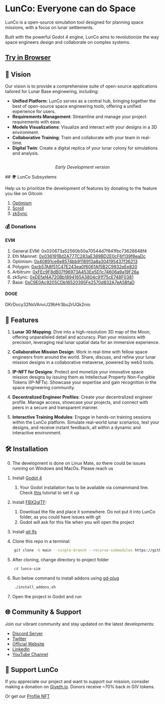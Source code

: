# LunCo: Everyone can do Space

LunCo is a open-source simulation tool designed for planning space missions, with a focus on lunar settlements. 

Built with the powerful Godot 4 engine, LunCo aims to revolutionize the way space engineers design and collaborate on complex systems.

## [Try in Browser](https://alpha.lunco.space)


## 🌌 Vision

Our vision is to provide a comprehensive suite of open-source applications tailored for Lunar Base engineering, including:

- **Unified Platform**: LunCo serves as a central hub, bringing together the best of open-source space engineering tools, offering a unified experience for users.
- **Requirements Management**: Streamline and manage your project requirements with ease.
- **Models Visualizations**: Visualize and interact with your designs in a 3D environment.
- **Collaborative Training**: Train and collaborate with your team in real-time.
- **Digital Twin**: Create a digital replica of your lunar colony for simulations and analysis.

<p align="center">
  <a href="https://www.youtube.com/watch?v=YKYo4oZ6MoE">
    <img src="https://img.youtube.com/vi/YKYo4oZ6MoE/hqdefault.jpg" alt="">
  </a>
</p>

<p style="text-align: center;">
<i>Early Development version</i>
</p>
##  🌍 LunCo Subsystems

Help us to prioritize the development of features by donating to the feature you like on Gitcoin

1. [Optimism](https://explorer.gitcoin.co/#/round/10/32)
2. [Scroll](https://explorer.gitcoin.co/#/round/534352/13)
3. [zkSync](https://explorer.gitcoin.co/#/round/324/3)

### 💰 Donations

#### EVM

1. General EVM: 0x020673a52560b50a70544d7f841fbc73626648f4
2. Eth Mainnet: [0x036191Bd2A777C283aE389BD2E0cF6f139f8eaDc](https://etherscan.io/address/0x036191Bd2A777C283aE389BD2E0cF6f139f8eaDc)
3. Optimism: [0x40891ce6e8574bb9118913a8a304195437f36213]()
4. Polygon: [0xcb57A8f51C47E243ea0f6061Af5B2C9932eEe820]()
5. Arbitrum: [0xFEc9F8dB07f96973A453Ee5D1c74606a9a19F26a]()
6. zkSync: [0xDEfaf4A720Bb1894165A3804c91f75cE748F0381](https://explorer.zksync.io/address/0xDEfaf4A720Bb1894165A3804c91f75cE748F0381)
7. Base: [0xC9E0Ac9205CDb16520395Fe2570d832A7eA5BfaD]()

#### DOGE

DKrDocy32NsVAnviJ29bHr3bu2rUQk2nio


## 🚀 Features

1. **Lunar 3D Mapping**: Dive into a high-resolution 3D map of the Moon, offering unparalleled detail and accuracy. Plan your missions with precision, leveraging real lunar spatial data for an immersive experience.
	
2. **Collaborative Mission Design**: Work in real-time with fellow space engineers from around the world. Share, discuss, and refine your lunar mission designs in a collaborative metaverse, powered by web3 tools.
	
3. **IP-NFT for Designs**: Protect and monetize your innovative space mission designs by issuing them as Intellectual Property Non-Fungible Tokens (IP-NFTs). Showcase your expertise and gain recognition in the space engineering community.
	
4. **Decentralized Engineer Profiles**: Create your decentralized engineer profile. Manage access, showcase your projects, and connect with peers in a secure and transparent manner.
	
5. **Interactive Training Modules**: Engage in hands-on training sessions within the LunCo platform. Simulate real-world lunar scenarios, test your designs, and receive instant feedback, all within a dynamic and interactive environment.

## 🛠 Installation

0. The development is done on Linux Mate, so there could be issues running on Windows and MacOs. Please reach us
1. Install [Godot 4](https://godotengine.org/download/)
	1. Your Godot installation has to be available via comammand line. Check [this](https://docs.godotengine.org/en/stable/tutorials/editor/command_line_tutorial.html) tutorial to set it up

2. Install [FBX2glTF](https://github.com/godotengine/FBX2glTF/tags):
	1. Download the file and place it somewhere. Do not put it into LunCo folder, as you could have issues with git
	2. Godot will ask for this file when you will open the project
3. Install [git lfs](https://github.com/git-lfs/git-lfs#getting-started)
4. Clone this repo in a terminal: 
```bash
	git clone -b main --single-branch --recurse-submodules https://github.com/LunCoSim/lunco-sim.git
```
5. After cloning, change directory to project folder
```bash
	cd lunco-sim
```

6. Run below command to install addons using [gd-plug](https://github.com/imjp94/gd-plug)
```bash
	./install_addons.sh
```

7. Open the project in Godot and run

## 🌐 Community & Support

Join our vibrant community and stay updated on the latest developments:

- [Discord Server](https://discord.gg/uTEFrW32)
- [Twitter](https://twitter.com/LunCoSim)
- [Official Website](https://lunco.space/)
- [LinkedIn](https://www.linkedin.com/company/luncosim/)
- [YouTube Channel](https://www.youtube.com/@LunCoSim)

## 💖 Support LunCo

If you appreciate our project and want to support our mission, consider making a donation on [Giveth.io](https://giveth.io/project/lunco-collaborative-engineering?referrer_id=0hWfCeRLhwayen8MGBaZGP0CLZv1). Donors receive ~70% back in GIV tokens.

Or get our [Profile NFT](https://app.copernicspace.com/spaceibles/0xAA54295c8eb420732a3748414B782C89229C0841-1587?partner=0xA64f2228cceC96076c82abb903021C33859082F8&seller=0xA64f2228cceC96076c82abb903021C33859082F8)
